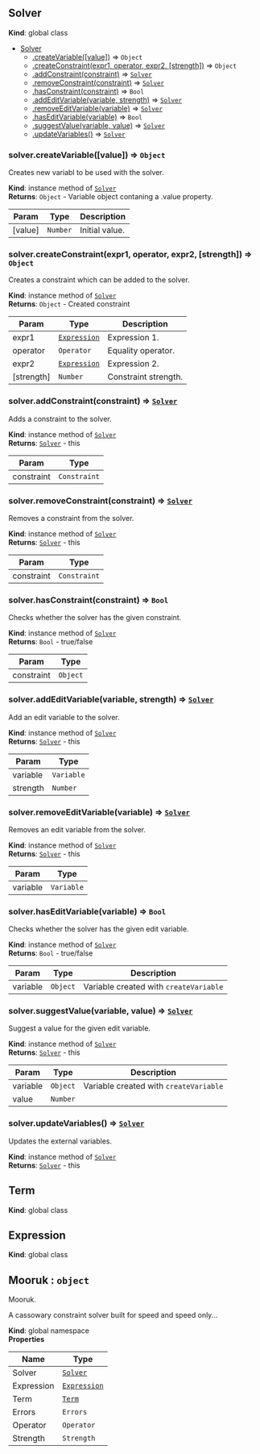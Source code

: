 <a name="Solver"></a>
## Solver
**Kind**: global class  

* [Solver](#Solver)
  * [.createVariable([value])](#Solver+createVariable) ⇒ <code>Object</code>
  * [.createConstraint(expr1, operator, expr2, [strength])](#Solver+createConstraint) ⇒ <code>Object</code>
  * [.addConstraint(constraint)](#Solver+addConstraint) ⇒ <code>[Solver](#Solver)</code>
  * [.removeConstraint(constraint)](#Solver+removeConstraint) ⇒ <code>[Solver](#Solver)</code>
  * [.hasConstraint(constraint)](#Solver+hasConstraint) ⇒ <code>Bool</code>
  * [.addEditVariable(variable, strength)](#Solver+addEditVariable) ⇒ <code>[Solver](#Solver)</code>
  * [.removeEditVariable(variable)](#Solver+removeEditVariable) ⇒ <code>[Solver](#Solver)</code>
  * [.hasEditVariable(variable)](#Solver+hasEditVariable) ⇒ <code>Bool</code>
  * [.suggestValue(variable, value)](#Solver+suggestValue) ⇒ <code>[Solver](#Solver)</code>
  * [.updateVariables()](#Solver+updateVariables) ⇒ <code>[Solver](#Solver)</code>

<a name="Solver+createVariable"></a>
### solver.createVariable([value]) ⇒ <code>Object</code>
Creates new variabl to be used with the solver.

**Kind**: instance method of <code>[Solver](#Solver)</code>  
**Returns**: <code>Object</code> - Variable object contaning a .value property.  

| Param | Type | Description |
| --- | --- | --- |
| [value] | <code>Number</code> | Initial value. |

<a name="Solver+createConstraint"></a>
### solver.createConstraint(expr1, operator, expr2, [strength]) ⇒ <code>Object</code>
Creates a constraint which can be added to the solver.

**Kind**: instance method of <code>[Solver](#Solver)</code>  
**Returns**: <code>Object</code> - Created constraint  

| Param | Type | Description |
| --- | --- | --- |
| expr1 | <code>[Expression](#Expression)</code> | Expression 1. |
| operator | <code>Operator</code> | Equality operator. |
| expr2 | <code>[Expression](#Expression)</code> | Expression 2. |
| [strength] | <code>Number</code> | Constraint strength. |

<a name="Solver+addConstraint"></a>
### solver.addConstraint(constraint) ⇒ <code>[Solver](#Solver)</code>
Adds a constraint to the solver.

**Kind**: instance method of <code>[Solver](#Solver)</code>  
**Returns**: <code>[Solver](#Solver)</code> - this  

| Param | Type |
| --- | --- |
| constraint | <code>Constraint</code> | 

<a name="Solver+removeConstraint"></a>
### solver.removeConstraint(constraint) ⇒ <code>[Solver](#Solver)</code>
Removes a constraint from the solver.

**Kind**: instance method of <code>[Solver](#Solver)</code>  
**Returns**: <code>[Solver](#Solver)</code> - this  

| Param | Type |
| --- | --- |
| constraint | <code>Constraint</code> | 

<a name="Solver+hasConstraint"></a>
### solver.hasConstraint(constraint) ⇒ <code>Bool</code>
Checks whether the solver has the given constraint.

**Kind**: instance method of <code>[Solver](#Solver)</code>  
**Returns**: <code>Bool</code> - true/false  

| Param | Type |
| --- | --- |
| constraint | <code>Object</code> | 

<a name="Solver+addEditVariable"></a>
### solver.addEditVariable(variable, strength) ⇒ <code>[Solver](#Solver)</code>
Add an edit variable to the solver.

**Kind**: instance method of <code>[Solver](#Solver)</code>  
**Returns**: <code>[Solver](#Solver)</code> - this  

| Param | Type |
| --- | --- |
| variable | <code>Variable</code> | 
| strength | <code>Number</code> | 

<a name="Solver+removeEditVariable"></a>
### solver.removeEditVariable(variable) ⇒ <code>[Solver](#Solver)</code>
Removes an edit variable from the solver.

**Kind**: instance method of <code>[Solver](#Solver)</code>  
**Returns**: <code>[Solver](#Solver)</code> - this  

| Param | Type |
| --- | --- |
| variable | <code>Variable</code> | 

<a name="Solver+hasEditVariable"></a>
### solver.hasEditVariable(variable) ⇒ <code>Bool</code>
Checks whether the solver has the given edit variable.

**Kind**: instance method of <code>[Solver](#Solver)</code>  
**Returns**: <code>Bool</code> - true/false  

| Param | Type | Description |
| --- | --- | --- |
| variable | <code>Object</code> | Variable created with `createVariable` |

<a name="Solver+suggestValue"></a>
### solver.suggestValue(variable, value) ⇒ <code>[Solver](#Solver)</code>
Suggest a value for the given edit variable.

**Kind**: instance method of <code>[Solver](#Solver)</code>  
**Returns**: <code>[Solver](#Solver)</code> - this  

| Param | Type | Description |
| --- | --- | --- |
| variable | <code>Object</code> | Variable created with `createVariable` |
| value | <code>Number</code> |  |

<a name="Solver+updateVariables"></a>
### solver.updateVariables() ⇒ <code>[Solver](#Solver)</code>
Updates the external variables.

**Kind**: instance method of <code>[Solver](#Solver)</code>  
**Returns**: <code>[Solver](#Solver)</code> - this  
<a name="Term"></a>
## Term
**Kind**: global class  
<a name="Expression"></a>
## Expression
**Kind**: global class  
<a name="Mooruk"></a>
## Mooruk : <code>object</code>
Mooruk.

A cassowary constraint solver built for speed and speed only...

**Kind**: global namespace  
**Properties**

| Name | Type |
| --- | --- |
| Solver | <code>[Solver](#Solver)</code> | 
| Expression | <code>[Expression](#Expression)</code> | 
| Term | <code>[Term](#Term)</code> | 
| Errors | <code>Errors</code> | 
| Operator | <code>Operator</code> | 
| Strength | <code>Strength</code> | 

